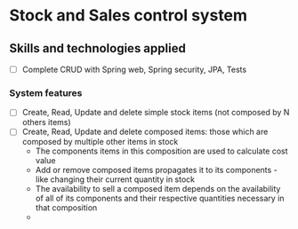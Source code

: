 # Stock and Sales control system

## Skills and technologies applied

- [ ]  Complete CRUD with Spring web, Spring security, JPA, Tests

### System features

- [ ] Create, Read, Update and delete simple stock items (not composed by N others items)
- [ ] Create, Read, Update and delete composed items: those which are composed by multiple other items in stock
    - The components items in this composition are used to calculate cost value
    - Add or remove composed items propagates it to its components - like changing their current quantity in stock
    - The availability to sell a composed item depends on the availability of all of its components and their respective
      quantities necessary in that composition
    - 